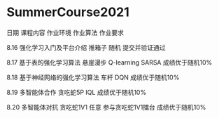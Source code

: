 # SummerCourse2021

日期	课程内容	作业环境	作业算法	作业要求

8.16	强化学习入门及平台介绍	推箱子	随机	提交并验证通过

8.17	基于表的强化学习算法	悬崖漫步	Q-learning  SARSA	成绩优于随机10%

8.18	基于神经网络的强化学习算法	车杆	DQN	成绩优于随机10%

8.19	多智能体合作	贪吃蛇5P	IQL	成绩优于随机10%

8.20	多智能体对抗	贪吃蛇1V1	任意	参与贪吃蛇1V1擂台  成绩优于随机10%
